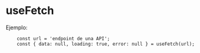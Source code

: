 # useFetch

Ejemplo:
```
    const url = 'endpoint de una API';
    const { data: null, loading: true, error: null } = useFetch(url);
```